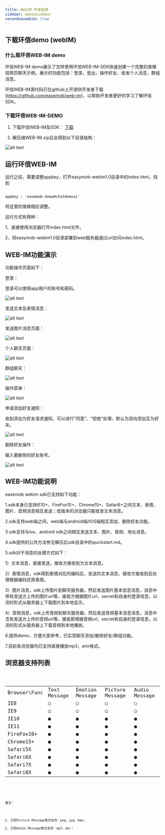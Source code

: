 ```yaml
---
title: WebIM 开发指南
sidebar: webimsidebar
secondnavwebim: true
---
```


## 下载环信demo (webIM) 

### 什么是环信WEB-IM demo 

环信WEB-IM demo展示了怎样使用环信WEB-IM-SDK快速创建一个完整的类微信网页聊天示例。展示的功能包括：登录，登出，操作好友、收发个人消息，群组消息。

环信WEB-IM源代码已在github上开源供开发者下载(https://github.com/easemob/web-im)，以帮助开发者更好的学习了解环信SDK。

### 下载环信WEB-IM-DEMO 

1. 下载环信WEB-IM及SDK： [下载](http://www.easemob.com/sdk/)

2. 解压缩WEB-IM.zip后会得到以下目录结构：
 
 ![alt text](/webIM_zip.png "Title")


## 运行环信WEB-IM 

运行之前，需要调整appkey，打开easymob-webim1.0目录中的index.html，找到

<pre class="hll"><code class="language-javascript">
appKey : 'easemob-demo#chatdemoui'
</code></pre>

将这里的值做相应调整。

运行方式有两种：

1、直接使用浏览器打开index.html文件。

2、将easymob-webim1.0目录部署到web服务器通过url访问index.html。

## WEB-IM功能演示

功能操作页面如下：

登录：

登录可以使用app用户的账号和密码。 

![alt text](/webIM_zm.png "Title")

发送文本及表情消息：

![alt text](/webIM_emotion.png "Title")

发送图片消息页面：

![alt text](/webIM_mess.png "Title")

个人聊天页面：

![alt text](/webIM_page.png "Title")

群组聊天：

![alt text](/webIM_group.png "Title")

操作菜单：

![alt text](/webIM_bar.png "Title")

申请添加好友通知：

收到添加为好友请求通知，可以进行“同意”、“拒绝”处理，默认为双向添加互为好友。

![alt text](/webIM_notice.png "Title")

删除好友操作：

输入要删除的好友账号。

![alt text](/webIM_del.png "Title")

## WEB-IM功能说明

easemob webim sdk已支持如下功能：

1.sdk本身已支持IE10+、FireFox10+、Chrome15+、Safari6+之间文本、表情、图片、音频消息相互发送；低版本的浏览器只能收发文本消息。

2.sdk支持web端之间，web端与android端/IOS端相互添加、删除好友功能。

3.sdk支持与ios、android sdk之间相互发送文本、图片、音频、地址消息。

4.sdk提供的公共方法参见解压后sdk目录中的quickstart.md。

5.sdk对于消息的处理方式如下：

   1）文本消息，直接发送，接收方接收到为文本消息。

   2）表情消息，sdk得到表情对应的编码后，发送的文本消息，接收方接收到后处理根据编码还原表情。

   3）图片消息，sdk上传图片到聊天服务器，然后发送图片基本信息消息，消息中带有发送方上传的图片url等，接收方根据图片url、secret和自身的登录信息，以流的形式从服务器上下载图片到本地显示。

   4）音频消息，sdk上传音频到聊天服务器，然后发送音频基本消息消息，消息中含有发送方上传的音频url等，接收房根据音频url、secret和自身的登录信息，以流的形式从服务器上下载音频到本地播放。

6.提供demo，方便大家参考，已实现聊天添加/删除好友/群组功能。

7.目前各浏览器均已支持直接播放mp3，amr格式。

## 浏览器支持列表

<pre class="hll"><code class="language-javascript">
	<table>
	<tr><td>Browser\Func</td><td>Text Message</td><td>Emotion Message</td><td>Picture Message</td><td>Audio Message</td></tr>
	<tr><td>IE8</td><td>○</td><td>○</td><td>○</td><td>○</td></tr>
	<tr><td>IE9</td><td>○</td><td>○</td><td>○</td><td>○</td></tr>
	<tr><td>IE10</td><td>●</td><td>●</td><td>●</td><td>●</td></tr>
	<tr><td>IE11</td><td>●</td><td>●</td><td>●</td><td>●</td></tr>
	<tr><td>FireFox10+</td><td>●</td><td>●</td><td>●</td><td>●</td></tr>
	<tr><td>Chrome15+</td><td>●</td><td>●</td><td>●</td><td>●</td></tr>
	<tr><td>Safari5X</td><td>●</td><td>●</td><td>●</td><td>●</td></tr>
	<tr><td>Safari6X</td><td>●</td><td>●</td><td>●</td><td>●</td></tr>
	<tr><td>Safari7X</td><td>●</td><td>●</td><td>●</td><td>●</td></tr>
	<tr><td>Safari8X</td><td>●</td><td>●</td><td>●</td><td>●</td></tr>
	</table>
<code></pre>

备注：

1. 已知Picture Message格式支持：png、jpg、bmp；
2. 已知Audio Message格式支持：mp3、amr；


